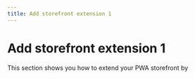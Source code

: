 ```yaml
---
title: Add storefront extension 1
---
```


# Add storefront extension 1

This section shows you how to extend your PWA storefront by
